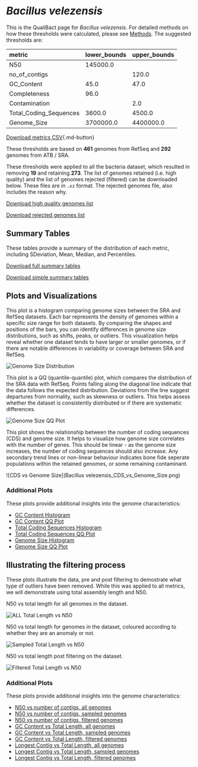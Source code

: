 # *Bacillus velezensis*

This is the QualiBact page for *Bacillus velezensis*. For detailed methods on how these thresholds were calculated, please see [Methods](../../methods.md).
The suggested thresholds are: 

| metric                 | lower_bounds   | upper_bounds   |
|:-----------------------|:---------------|:---------------|
| N50                    | 145000.0       |                |
| no_of_contigs          |                | 120.0          |
| GC_Content             | 45.0           | 47.0           |
| Completeness           | 96.0           |                |
| Contamination          |                | 2.0            |
| Total_Coding_Sequences | 3600.0         | 4500.0         |
| Genome_Size            | 3700000.0      | 4400000.0      |

[Download metrics CSV](Bacillus_velezensis_metrics.csv){.md-button}


These thresholds are based on **461** genomes from RefSeq and **292** genomes from ATB / SRA.

These thresholds were applied to all the bacteria dataset, which resulted in removing **19** and retaining **273**.
The list of genomes retained (i.e. high quality) and the list of genomes rejected (filtered) can be downloaded below. These files are in `.xz` format. The rejected genomes file, also includes the reason why.

[Download high quality genomes list](Bacillus_velezensis_high_quality_genomes.csv.xz)


[Download rejected genomes list](Bacillus_velezensis_filtered_out_genomes.csv.xz)



## Summary Tables
These tables provide a summary of the distribution of each metric, including SDeviation, Mean, Median, and Percentiles.

[Download full summary tables](summary.csv)

[Download simple summary tables](selected_summary.csv)

## Plots and Visualizations

This plot is a histogram comparing genome sizes between the SRA and RefSeq datasets. Each bar represents the density of genomes within a specific size range for both datasets. By comparing the shapes and positions of the bars, you can identify differences in genome size distributions, such as shifts, peaks, or outliers. This visualization helps reveal whether one dataset tends to have larger or smaller genomes, or if there are notable differences in variability or coverage between SRA and RefSeq.

![Genome Size Distribution](Genome_Size_refseq_histogram_kde.png)

This plot is a QQ (quantile-quantile) plot, which compares the distribution of the SRA data with RefSeq. Points falling along the diagonal line indicate that the data follows the expected distribution. Deviations from the line suggest departures from normality, such as skewness or outliers. This helps assess whether the dataset is consistently distributed or if there are systematic differences.

![Genome Size QQ Plot](Genome_Size_refseq_qqplot.png)

This plot shows the relationship between the number of coding sequences (CDS) and genome size. It helps to visualize how genome size correlates with the number of genes. This should be linear - as the genome size increases, the number of coding sequences should also increase. Any secondary trend lines or non-linear behaviour indicates bone fide seperate populations within the retained genomes, or some remaining contaminant. 

![CDS vs Genome Size](Bacillus velezensis_CDS_vs_Genome_Size.png)

### Additional Plots

These plots provide additional insights into the genome characteristics:

- [GC Content Histogram](GC_Content_refseq_histogram_kde.png)
- [GC Content QQ Plot](GC_Content_refseq_qqplot.png)
- [Total Coding Sequences Histogram](Total_Coding_Sequences_refseq_histogram_kde.png)
- [Total Coding Sequences QQ Plot](Total_Coding_Sequences_refseq_qqplot.png)
- [Genome Size Histogram](Genome_Size_refseq_histogram_kde.png)
- [Genome Size QQ Plot](Genome_Size_refseq_qqplot.png)
## Illustrating the filtering process
These plots illustrate the data, pre and post filtering to demostrate what type of outliers have been removed. While this was applied to all metrics, we will demonstrate using total assembly length and N50.

N50 vs total length for all genomes in the dataset.

![ALL Total Length vs N50](Bacillus_velezensis_all_total_length_N50.png)

N50 vs total length for genomes in the dataset, coloured according to whether they are an anomaly or not.

![Sampled Total Length vs N50](Bacillus_velezensis_sample_total_length_N50.png)

N50 vs total length post filtering on the dataset.

![Filtered Total Length vs N50](Bacillus_velezensis_filt_total_length_N50.png)

### Additional Plots

These plots provide additional insights into the genome characteristics:

- [N50 vs number of contigs, all genomes](Bacillus_velezensis_all_N50_number.png)
- [N50 vs number of contigs, sampled genomes](Bacillus_velezensis_sample_N50_number.png)
- [N50 vs number of contigs, filtered genomes](Bacillus_velezensis_filt_N50_number.png)
- [GC Content vs Total Length, all genomes](Bacillus_velezensis_all_total_length_GC_Content.png)
- [GC Content vs Total Length, sampled genomes](Bacillus_velezensis_sample_total_length_GC_Content.png)
- [GC Content vs Total Length, filtered genomes](Bacillus_velezensis_filt_total_length_GC_Content.png)
- [Longest Contig vs Total Length, all genomes](Bacillus_velezensis_all_total_length_longest.png)
- [Longest Contig vs Total Length, sampled genomes](Bacillus_velezensis_sample_total_length_longest.png)
- [Longest Contig vs Total Length, filtered genomes](Bacillus_velezensis_filt_total_length_longest.png)
